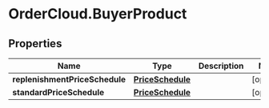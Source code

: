 # OrderCloud.BuyerProduct

## Properties
Name | Type | Description | Notes
------------ | ------------- | ------------- | -------------
**replenishmentPriceSchedule** | [**PriceSchedule**](PriceSchedule.md) |  | [optional] 
**standardPriceSchedule** | [**PriceSchedule**](PriceSchedule.md) |  | [optional] 


